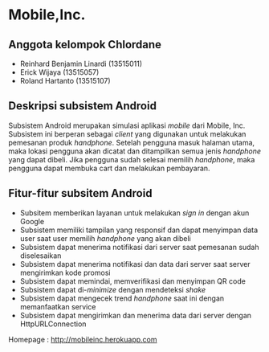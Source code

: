 # Mobile,Inc.

## Anggota kelompok Chlordane
- Reinhard Benjamin Linardi (13515011)
- Erick Wijaya (13515057)
- Roland Hartanto (13515107)

## Deskripsi subsistem Android

Subsistem Android merupakan simulasi aplikasi *mobile* dari Mobile, Inc. Subsistem ini berperan sebagai *client* yang digunakan untuk melakukan pemesanan produk *handphone*.  Setelah pengguna masuk halaman utama, maka lokasi pengguna akan dicatat dan ditampilkan semua jenis *handphone* yang dapat dibeli. Jika pengguna sudah selesai memilih *handphone*, maka pengguna dapat membuka cart dan melakukan pembayaran. 

## Fitur-fitur subsitem Android

- Subsitem memberikan layanan untuk melakukan *sign in* dengan akun Google
- Subsistem memiliki tampilan yang responsif dan dapat menyimpan data user saat user memilih *handphone* yang akan dibeli
- Subsistem dapat menerima notifikasi dari server saat pemesanan sudah diselesaikan
- Subsistem dapat menerima notifikasi dan data dari server saat server mengirimkan kode promosi
- Subsistem dapat memindai, memverifikasi dan menyimpan QR code
- Subsistem dapat di-*minimize* dengan mendeteksi *shake*
- Subsistem dapat mengecek trend *handphone* saat ini dengan memanfaatkan service
- Subsistem dapat mengirimkan dan menerima data dari server dengan HttpURLConnection

Homepage : http://mobileinc.herokuapp.com




